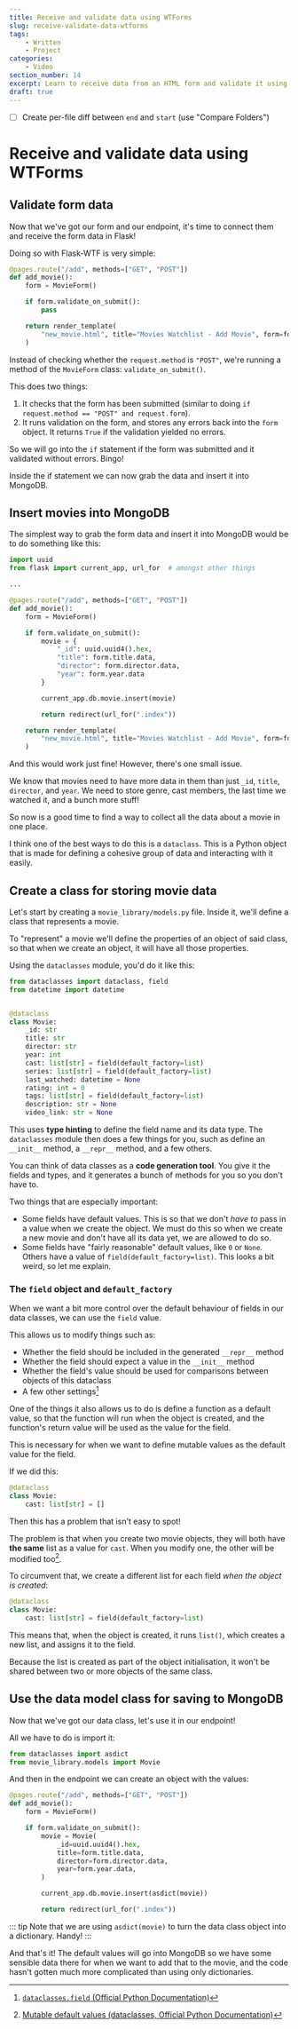 ```yaml
---
title: Receive and validate data using WTForms
slug: receive-validate-data-wtforms
tags:
    - Written
    - Project
categories:
    - Video
section_number: 14
excerpt: Learn to receive data from an HTML form and validate it using WTForms.
draft: true
---
```


- [ ] Create per-file diff between `end` and `start` (use "Compare Folders")

# Receive and validate data using WTForms
## Validate form data
Now that we've got our form and our endpoint, it's time to connect them and receive the form data in Flask!

Doing so with Flask-WTF is very simple:

```py {5}
@pages.route("/add", methods=["GET", "POST"])
def add_movie():
    form = MovieForm()

    if form.validate_on_submit():
        pass

    return render_template(
        "new_movie.html", title="Movies Watchlist - Add Movie", form=form
    )
```

Instead of checking whether the `request.method` is `"POST"`, we're running a method of the `MovieForm` class: `validate_on_submit()`.

This does two things:

1. It checks that the form has been submitted (similar to doing `if request.method == "POST" and request.form`).
2. It runs validation on the form, and stores any errors back into the `form` object. It returns `True` if the validation yielded no errors.

So we will go into the `if` statement if the form was submitted and it validated without errors. Bingo!

Inside the if statement we can now grab the data and insert it into MongoDB.

## Insert movies into MongoDB
The simplest way to grab the form data and insert it into MongoDB would be to do something like this:

```py
import uuid
from flask import current_app, url_for  # amongst other things

...

@pages.route("/add", methods=["GET", "POST"])
def add_movie():
    form = MovieForm()

    if form.validate_on_submit():
        movie = {
            "_id": uuid.uuid4().hex,
            "title": form.title.data,
            "director": form.director.data,
            "year": form.year.data
        }

        current_app.db.movie.insert(movie)

        return redirect(url_for(".index"))

    return render_template(
        "new_movie.html", title="Movies Watchlist - Add Movie", form=form
    )
```

And this would work just fine! However, there's one small issue.

We know that movies need to have more data in them than just `_id`, `title`, `director`, and `year`. We need to store genre, cast members, the last time we watched it, and a bunch more stuff!

So now is a good time to find a way to collect all the data about a movie in one place.

I think one of the best ways to do this is a `dataclass`. This is a Python object that is made for defining a cohesive group of data and interacting with it easily.

## Create a class for storing movie data
Let's start by creating a `movie_library/models.py` file. Inside it, we'll define a class that represents a movie.

To "represent" a movie we'll define the properties of an object of said class, so that when we create an object, it will have all those properties.

Using the `dataclasses` module, you'd do it like this:

```py
from dataclasses import dataclass, field
from datetime import datetime


@dataclass
class Movie:
    _id: str
    title: str
    director: str
    year: int
    cast: list[str] = field(default_factory=list)
    series: list[str] = field(default_factory=list)
    last_watched: datetime = None
    rating: int = 0
    tags: list[str] = field(default_factory=list)
    description: str = None
    video_link: str = None
```

This uses **type hinting** to define the field name and its data type. The `dataclasses` module then does a few things for you, such as define an `__init__` method, a `__repr__` method, and a few others.

You can think of data classes as a **code generation tool**. You give it the fields and types, and it generates a bunch of methods for you so you don't have to.

Two things that are especially important:

- Some fields have default values. This is so that we don't _have to_ pass in a value when we create the object. We must do this so when we create a new movie and don't have all its data yet, we are allowed to do so.
- Some fields have "fairly reasonable" default values, like `0` or `None`. Others have a value of `field(default_factory=list)`. This looks a bit weird, so let me explain.

### The `field` object and `default_factory`
When we want a bit more control over the default behaviour of fields in our data classes, we can use the `field` value.

This allows us to modify things such as:

- Whether the field should be included in the generated `__repr__` method
- Whether the field should expect a value in the `__init__` method
- Whether the field's value should be used for comparisons between objects of this dataclass
- A few other settings[^dataclass_field]

One of the things it also allows us to do is define a function as a default value, so that the function will run when the object is created, and the function's return value will be used as the value for the field.

This is necessary for when we want to define mutable values as the default value for the field.

If we did this:

```py
@dataclass
class Movie:
    cast: list[str] = []
```

Then this has a problem that isn't easy to spot!

The problem is that when you create two movie objects, they will both have **the same** list as a value for `cast`. When you modify one, the other will be modified too[^default_mutable_args].

To circumvent that, we create a different list for each field _when the object is created_:

```py
@dataclass
class Movie:
    cast: list[str] = field(default_factory=list)
```

This means that, when the object is created, it runs `list()`, which creates a new list, and assigns it to the field.

Because the list is created as part of the object initialisation, it won't be shared between two or more objects of the same class.

## Use the data model class for saving to MongoDB
Now that we've got our data class, let's use it in our endpoint!

All we have to do is import it:

```py
from dataclasses import asdict
from movie_library.models import Movie
```

And then in the endpoint we can create an object with the values:

```py {6-13}
@pages.route("/add", methods=["GET", "POST"])
def add_movie():
    form = MovieForm()

    if form.validate_on_submit():
        movie = Movie(
            _id=uuid.uuid4().hex,
            title=form.title.data,
            director=form.director.data,
            year=form.year.data,
        )

        current_app.db.movie.insert(asdict(movie))

        return redirect(url_for(".index"))
```

::: tip
Note that we are using `asdict(movie)` to turn the data class object into a dictionary. Handy!
:::

And that's it! The default values will go into MongoDB so we have some sensible data there for when we want to add that to the movie, and the code hasn't gotten much more complicated than using only dictionaries.

[^dataclass_field]: [`dataclasses.field` (Official Python Documentation)](https://docs.python.org/3/library/dataclasses.html#re-ordering-of-keyword-only-parameters-in-init)
[^default_mutable_args]: [Mutable default values (dataclasses, Official Python Documentation)](https://docs.python.org/3/library/dataclasses.html#mutable-default-values)